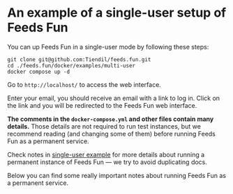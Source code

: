 # An example of a single-user setup of Feeds Fun

You can up Feeds Fun in a single-user mode by following these steps:

```
git clone git@github.com:Tiendil/feeds.fun.git
cd ./feeds.fun/docker/examples/multi-user
docker compose up -d
```

Go to `http://localhost/` to access the web interface.

Enter your email, you should receive an email with a link to log in. Click on the link and you will be redirected to the Feeds Fun web interface.

**The comments in the `docker-compose.yml` and other files contain many details.** Those details are not required to run test instances, but we recommend reading (and changing some of them) before running Feeds Fun as a permanent service.

Check notes in [single-user example](../single-user/README.md) for more details about running a permanent instance of Feeds Fun — we try to avoid duplicating docs.

Below you can find some really important notes about running Feeds Fun as a permanent service.
